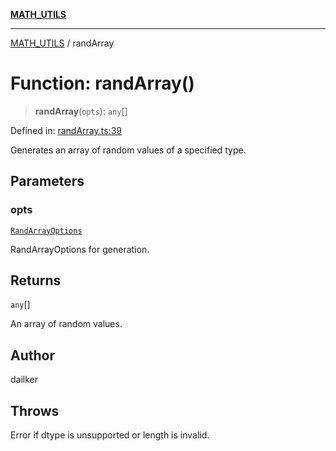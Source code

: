 [**MATH_UTILS**](../README.md)

***

[MATH_UTILS](../README.md) / randArray

# Function: randArray()

> **randArray**(`opts`): `any`[]

Defined in: [randArray.ts:39](https://github.com/dailker/everyutil/blob/41b2b91e0d43fdbbea18f7ea0bcf4029dd413f41/src/math/randArray.ts#L39)

Generates an array of random values of a specified type.

## Parameters

### opts

[`RandArrayOptions`](../type-aliases/RandArrayOptions.md)

RandArrayOptions for generation.

## Returns

`any`[]

An array of random values.

## Author

dailker

## Throws

Error if dtype is unsupported or length is invalid.
